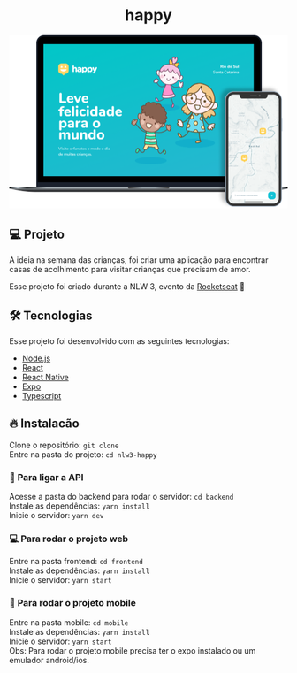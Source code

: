 # <center> **happy** <center>
![happy](happy.png)

## :computer: Projeto
A ideia na semana das crianças, foi criar uma aplicação para encontrar casas de acolhimento para visitar crianças que precisam de amor.

Esse projeto foi criado durante a NLW 3, evento da [Rocketseat](https://rocketseat.com.br/) :rocket:    
  

## :hammer_and_wrench: Tecnologias
Esse projeto foi desenvolvido com as seguintes tecnologias:
* [Node.js](https://nodejs.org/en/)
* [React](https://reactjs.org/)
* [React Native](https://reactnative.dev/)
* [Expo](https://expo.io/)
* [Typescript](https://www.typescriptlang.org/)


## :fire: Instalacão
Clone o repositório: `git clone `  
Entre na pasta do projeto: `cd nlw3-happy`  
### :wrench: **Para ligar a API**
Acesse a pasta do backend para rodar o servidor: `cd backend`  
Instale as dependências: `yarn install`  
Inicie o servidor: `yarn dev`  
### :computer: **Para rodar o projeto web**  
Entre na pasta frontend: `cd frontend`  
Instale as dependências: `yarn install`  
Inicie o servidor: `yarn start`  
### :iphone: **Para rodar o projeto mobile**  
Entre na pasta mobile: `cd mobile`  
Instale as dependências: `yarn install`  
Inicie o servidor: `yarn start`   
Obs: Para rodar o projeto mobile precisa ter o expo instalado ou um emulador android/ios.  


